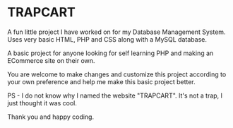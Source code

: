 # TRAPCART
A fun little project I have worked on for my Database Management System. Uses very basic HTML, PHP and CSS along with a MySQL database.

A basic project for anyone looking for self learning PHP and making an ECommerce site on their own.

You are welcome to make changes and customize this project according to your own preference and help me make this basic project better.

PS - I do not know why I named the website "TRAPCART". It's not a trap, I just thought it was cool.

Thank you and happy coding.
